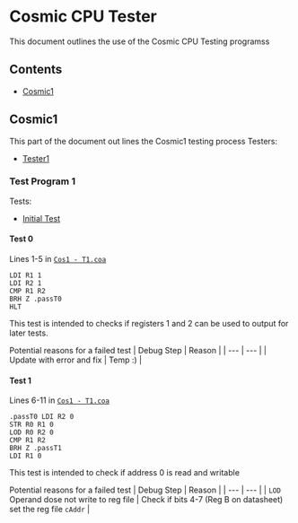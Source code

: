 # Cosmic CPU Tester

This document outlines the use of the Cosmic CPU Testing programss

## Contents
- [Cosmic1](#cosmic1)

## Cosmic1
This part of the document out lines the Cosmic1 testing process
Testers:
- [Tester1](#test-program-1)

### Test Program 1
Tests:
- [Initial Test](#test-0)

#### Test 0
Lines 1-5 in [`Cos1 - T1.coa`](Cos1-T1.coa)
```
LDI R1 1
LDI R2 1
CMP R1 R2
BRH Z .passT0
HLT
```
This test is intended to checks if registers 1 and 2 can be used to output for later tests.

Potential reasons for a failed test
| Debug Step                | Reason  |
| ---                       | ---     |
| Update with error and fix | Temp :) |

#### Test 1
Lines 6-11 in [`Cos1 - T1.coa`](Cos1-T1.coa)
```
.passT0 LDI R2 0
STR R0 R1 0
LOD R0 R2 0
CMP R1 R2
BRH Z .passT1
LDI R1 0
```
This test is intended to check if address 0 is read and writable

Potential reasons for a failed test
| Debug Step                               | Reason                                                          |
| ---                                      | ---                                                             |
| `LOD` Operand dose not write to reg file | Check if bits 4-7 (Reg B on datasheet) set the reg file `cAddr` |
